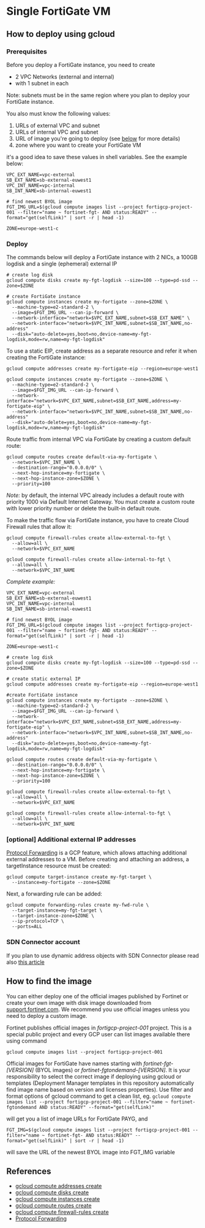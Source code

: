 # Single FortiGate VM
## How to deploy using gcloud

### Prerequisites
Before you deploy a FortiGate instance, you need to create
- 2 VPC Networks (external and internal)
- with 1 subnet in each

Note: subnets must be in the same region where you plan to deploy your FortiGate instance.

You also must know the following values:
1. URLs of external VPC and subnet
1. URLs of internal VPC and subnet
1. URL of image you're going to deploy (see [below](#how-to-find-the-image) for more details)
1. zone where you want to create your FortiGate VM

it's a good idea to save these values in shell variables. See the example below:

```
VPC_EXT_NAME=vpc-external
SB_EXT_NAME=sb-external-euwest1
VPC_INT_NAME=vpc-internal
SB_INT_NAME=sb-internal-euwest1

# find newest BYOL image
FGT_IMG_URL=$(gcloud compute images list --project fortigcp-project-001 --filter="name ~ fortinet-fgt- AND status:READY" --format="get(selfLink)" | sort -r | head -1)

ZONE=europe-west1-c
```

### Deploy
The commands below will deploy a FortiGate instance with 2 NICs, a 100GB logdisk and a single (ephemeral) external IP

```
# create log disk
gcloud compute disks create my-fgt-logdisk --size=100 --type=pd-ssd --zone=$ZONE

# create FortiGate instance
gcloud compute instances create my-fortigate --zone=$ZONE \
  --machine-type=e2-standard-2 \
  --image=$FGT_IMG_URL --can-ip-forward \
  --network-interface="network=$VPC_EXT_NAME,subnet=$SB_EXT_NAME" \
  --network-interface="network=$VPC_INT_NAME,subnet=$SB_INT_NAME,no-address"
  --disk="auto-delete=yes,boot=no,device-name=my-fgt-logdisk,mode=rw,name=my-fgt-logdisk"
```

To use a static EIP, create address as a separate resource and refer it when creating the FortiGate instance:

```
gcloud compute addresses create my-fortigate-eip --region=europe-west1

gcloud compute instances create my-fortigate --zone=$ZONE \
  --machine-type=e2-standard-2 \
  --image=$FGT_IMG_URL --can-ip-forward \
  --network-interface="network=$VPC_EXT_NAME,subnet=$SB_EXT_NAME,address=my-fortigate-eip" \
  --network-interface="network=$VPC_INT_NAME,subnet=$SB_INT_NAME,no-address"
  --disk="auto-delete=yes,boot=no,device-name=my-fgt-logdisk,mode=rw,name=my-fgt-logdisk"
```

Route traffic from internal VPC via FortiGate by creating a custom default route:
```
gcloud compute routes create default-via-my-fortigate \
  --network=$VPC_INT_NAME \
  --destination-range="0.0.0.0/0" \
  --next-hop-instance=my-fortigate \
  --next-hop-instance-zone=$ZONE \
  --priority=100
```

*Note:* by default, the internal VPC already includes a default route with priority 1000 via Default Internet Gateway. You must create a custom route with lower priority number or delete the built-in default route.

To make the traffic flow via FortiGate instance, you have to create Cloud Firewall rules that allow it:
```
gcloud compute firewall-rules create allow-external-to-fgt \
  --allow=all \
  --network=$VPC_EXT_NAME

gcloud compute firewall-rules create allow-internal-to-fgt \
  --allow=all \
  --network=$VPC_INT_NAME
```

*Complete example:*
```
VPC_EXT_NAME=vpc-external
SB_EXT_NAME=sb-external-euwest1
VPC_INT_NAME=vpc-internal
SB_INT_NAME=sb-internal-euwest1

# find newest BYOL image
FGT_IMG_URL=$(gcloud compute images list --project fortigcp-project-001 --filter="name ~ fortinet-fgt- AND status:READY" --format="get(selfLink)" | sort -r | head -1)

ZONE=europe-west1-c

# create log disk
gcloud compute disks create my-fgt-logdisk --size=100 --type=pd-ssd --zone=$ZONE

# create static external IP
gcloud compute addresses create my-fortigate-eip --region=europe-west1

#create FortiGate instance
gcloud compute instances create my-fortigate --zone=$ZONE \
  --machine-type=e2-standard-2 \
  --image=$FGT_IMG_URL --can-ip-forward \
  --network-interface="network=$VPC_EXT_NAME,subnet=$SB_EXT_NAME,address=my-fortigate-eip" \
  --network-interface="network=$VPC_INT_NAME,subnet=$SB_INT_NAME,no-address"
  --disk="auto-delete=yes,boot=no,device-name=my-fgt-logdisk,mode=rw,name=my-fgt-logdisk"

gcloud compute routes create default-via-my-fortigate \
  --destination-range="0.0.0.0/0" \
  --next-hop-instance=my-fortigate \
  --next-hop-instance-zone=$ZONE \
  --priority=100

gcloud compute firewall-rules create allow-external-to-fgt \
  --allow=all \
  --network=$VPC_EXT_NAME

gcloud compute firewall-rules create allow-internal-to-fgt \
  --allow=all \
  --network=$VPC_INT_NAME
```

### [optional] Additional external IP addresses

[Protocol Forwarding](https://cloud.google.com/load-balancing/docs/protocol-forwarding) is a GCP feature, which allows attaching additional external addresses to a VM. Before creating and attaching an address, a targetInstance resource must be created:

```
gcloud compute target-instance create my-fgt-target \
  --instance=my-fortigate --zone=$ZONE
```

Next, a forwarding rule can be added:
```
gcloud compute forwarding-rules create my-fwd-rule \
  --target-instance=my-fgt-target \
  --target-instance-zone=$ZONE \
  --ip-protocol=TCP \
  --ports=ALL
```

### SDN Connector account
If you plan to use dynamic address objects with SDN Connector please read also [this article](../../docs/sdn_privileges.md)

## How to find the image
You can either deploy one of the official images published by Fortinet or create your own image with disk image downloaded from [support.fortinet.com](https://support.fortinet.com). We recommend you use official images unless you need to deploy a custom image.

Fortinet publishes official images in *fortigcp-project-001* project. This is a special public project and every GCP user can list images available there using command

`gcloud compute images list --project fortigcp-project-001`

Official images for FortiGate have names starting with *fortinet-fgt-[VERSION]* (BYOL images) or *fortinet-fgtondemand-[VERSION]*. It is your responsibility to select the correct image if deploying using gcloud or templates (Deployment Manager templates in this repository automatically find image name based on version and licenses properties). Use filter and format options of gcloud command to get a clean list, eg.
`gcloud compute images list --project fortigcp-project-001 --filter="name ~ fortinet-fgtondemand AND status:READY" --format="get(selfLink)"`

will get you a list of image URLs for FortiGate PAYG, and

`FGT_IMG=$(gcloud compute images list --project fortigcp-project-001 --filter="name ~ fortinet-fgt- AND status:READY" --format="get(selfLink)" | sort -r | head -1)`

will save the URL of the newest BYOL image into FGT_IMG variable

## References
- [gcloud compute addresses create](https://cloud.google.com/sdk/gcloud/reference/compute/addresses/create)
- [gcloud compute disks create](https://cloud.google.com/sdk/gcloud/reference/compute/disks/create)
- [gcloud compute instances create](https://cloud.google.com/sdk/gcloud/reference/compute/instances/create)
- [gcloud compute routes create](https://cloud.google.com/sdk/gcloud/reference/compute/routes/create)
- [gcloud compute firewall-rules create](https://cloud.google.com/sdk/gcloud/reference/compute/firewall-rules/create)
- [Protocol Forwarding](https://cloud.google.com/load-balancing/docs/protocol-forwarding)
